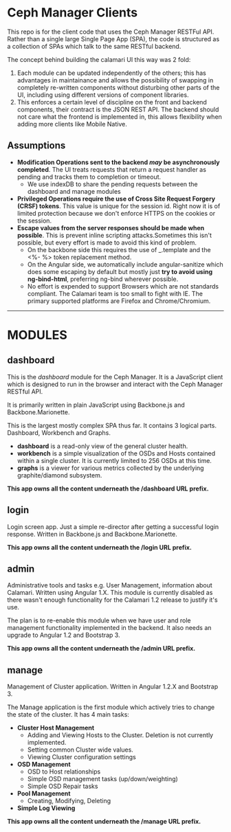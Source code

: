 Ceph Manager Clients
===================

This repo is for the client code that uses the Ceph Manager RESTFul API. Rather than a single large Single Page App (SPA), the code is structured as a collection of SPAs which talk to the same RESTful backend.

The concept behind building the calamari UI this way was 2 fold:

  1. Each module can be updated independently of the others; this has advantages in maintainance and allows the possibility of swapping in completely re-written components without disturbing other parts of the UI, including using different versions of component libraries.
  2. This enforces a certain level of discipline on the front and backend components, their contract is the JSON REST API. The backend should not care what the frontend is implemented in, this allows flexibility when adding more clients like Mobile Native.


Assumptions
-----------

* **Modification Operations sent to the backend *may* be asynchronously completed**. The UI treats requests that return a request handler as pending and tracks them to completion or timeout.
  * We use indexDB to share the pending requests between the dashboard and manage modules
* **Privileged Operations require the use of Cross Site Request Forgery (CRSF) tokens**. This value is unique for the session id. Right now it is of limited protection because we don't enforce HTTPS on the cookies or the session.
* **Escape values from the server responses should be made when possible**. This is prevent inline scripting attacks.Sometimes this isn't possible, but every effort is made to avoid this kind of problem.
  * On the backbone side this requires the use of _.template and the <%- %> token replacement method.
  * On the Angular side, we automatically include angular-sanitize which does some escaping by default but mostly just **try to avoid using ng-bind-html**, preferring ng-bind wherever possible.
  * No effort is expended to support Browsers which are not standards compliant. The Calamari team is too small to fight with IE. The primary supported platforms are Firefox and Chrome/Chromium.

---------------------------------------------------------

MODULES
=======

dashboard
---------

This is the *dashboard* module for the Ceph Manager. It is a JavaScript client which is designed to run in the browser and interact with the Ceph Manager RESTful API.

It is primarily written in plain JavaScript using Backbone.js and Backbone.Marionette.

This is the largest mostly complex SPA thus far. It contains 3 logical parts. Dashboard, Workbench and Graphs. 

 * **dashboard** is a read-only view of the general cluster health.
 * **workbench** is a simple visualization of the OSDs and Hosts contained within a single cluster. It is currently limited to 256 OSDs at this time.
 * **graphs** is a viewer for various metrics collected by the underlying graphite/diamond subsystem.
 
**This app owns all the content underneath the /dashboard URL prefix.**
 
login
-----

Login screen app. Just a simple re-director after getting a successful login response. Written in Backbone.js and Backbone.Marionette.

**This app owns all the content underneath the /login URL prefix.**

admin
-----

Administrative tools and tasks e.g. User Management, information about Calamari. Written using Angular 1.X. This module is currently disabled as there wasn't enough functionality for the Calamari 1.2 release to justify it's use.

The plan is to re-enable this module when we have user and role management functionality implemented in the backend. It also needs an upgrade to Angular 1.2 and Bootstrap 3.

**This app owns all the content underneath the /admin URL prefix.**

manage
------

Management of Cluster application. Written in Angular 1.2.X and Bootstrap 3.

The Manage application is the first module which actively tries to change the state of the cluster. It has 4 main tasks:

 * **Cluster Host Management** 
   * Adding and Viewing Hosts to the Cluster. Deletion is not currently implemented.
   * Setting common Cluster wide values.
   * Viewing Cluster configuration settings
 * **OSD Management**
   * OSD to Host relationships
   * Simple OSD management tasks (up/down/weighting)
   * Simple OSD Repair tasks
 * **Pool Management**
   * Creating, Modifying, Deleting
 * **Simple Log Viewing**

**This app owns all the content underneath the /manage URL prefix.**
